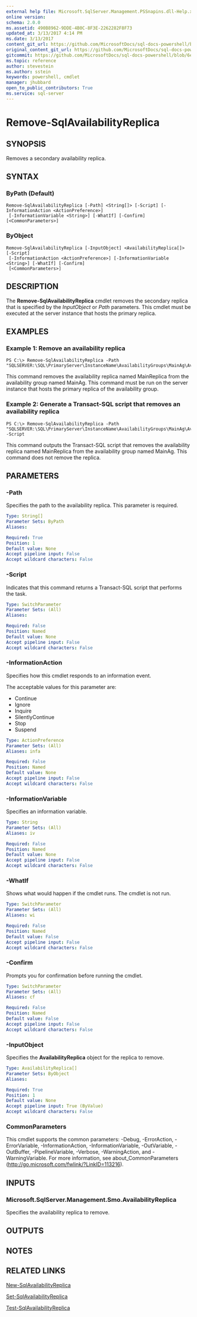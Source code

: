 ```yaml
---
external help file: Microsoft.SqlServer.Management.PSSnapins.dll-Help.xml
online version: 
schema: 2.0.0
ms.assetid: 490B8962-9DDE-4B0C-8F3E-2262282F8F73
updated_at: 3/13/2017 4:14 PM
ms.date: 3/13/2017
content_git_url: https://github.com/MicrosoftDocs/sql-docs-powershell/blob/master/sqlserver-cmdlets/sqlserver/vlatest/Remove-SqlAvailabilityReplica.md
original_content_git_url: https://github.com/MicrosoftDocs/sql-docs-powershell/blob/master/sqlserver-cmdlets/sqlserver/vlatest/Remove-SqlAvailabilityReplica.md
gitcommit: https://github.com/MicrosoftDocs/sql-docs-powershell/blob/6eefe64a0ce19459190f09768267a4c79f9a6af9/sqlserver-cmdlets/sqlserver/vlatest/Remove-SqlAvailabilityReplica.md
ms.topic: reference
author: stevestein
ms.author: sstein
keywords: powershell, cmdlet
manager: jhubbard
open_to_public_contributors: True
ms.service: sql-server
---
```


# Remove-SqlAvailabilityReplica

## SYNOPSIS
Removes a secondary availability replica.

## SYNTAX

### ByPath (Default)
```
Remove-SqlAvailabilityReplica [-Path] <String[]> [-Script] [-InformationAction <ActionPreference>]
 [-InformationVariable <String>] [-WhatIf] [-Confirm] [<CommonParameters>]
```

### ByObject
```
Remove-SqlAvailabilityReplica [-InputObject] <AvailabilityReplica[]> [-Script]
 [-InformationAction <ActionPreference>] [-InformationVariable <String>] [-WhatIf] [-Confirm]
 [<CommonParameters>]
```

## DESCRIPTION
The **Remove-SqlAvailabilityReplica** cmdlet removes the secondary replica that is specified by the *InputObject* or *Path* parameters.
This cmdlet must be executed at the server instance that hosts the primary replica.

## EXAMPLES

### Example 1: Remove an availability replica
```
PS C:\> Remove-SqlAvailabilityReplica -Path "SQLSERVER:\SQL\PrimaryServer\InstanceName\AvailabilityGroups\MainAg\AvailabilityReplicas\MainReplica"
```

This command removes the availability replica named MainReplica from the availability group named MainAg.
This command must be run on the server instance that hosts the primary replica of the availability group.

### Example 2: Generate a Transact-SQL script that removes an availability replica
```
PS C:\> Remove-SqlAvailabilityReplica -Path "SQLSERVER:\SQL\PrimaryServer\InstanceName\AvailabilityGroups\MainAg\AvailabilityReplicas\MainReplica" -Script
```

This command outputs the Transact-SQL script that removes the availability replica named MainReplica from the availability group named MainAg.
This command does not remove the replica.

## PARAMETERS

### -Path
Specifies the path to the availability replica.
This parameter is required.

```yaml
Type: String[]
Parameter Sets: ByPath
Aliases: 

Required: True
Position: 1
Default value: None
Accept pipeline input: False
Accept wildcard characters: False
```

### -Script
Indicates that this command returns a Transact-SQL script that performs the task.

```yaml
Type: SwitchParameter
Parameter Sets: (All)
Aliases: 

Required: False
Position: Named
Default value: None
Accept pipeline input: False
Accept wildcard characters: False
```

### -InformationAction
Specifies how this cmdlet responds to an information event.

The acceptable values for this parameter are:

- Continue
- Ignore
- Inquire
- SilentlyContinue
- Stop
- Suspend

```yaml
Type: ActionPreference
Parameter Sets: (All)
Aliases: infa

Required: False
Position: Named
Default value: None
Accept pipeline input: False
Accept wildcard characters: False
```

### -InformationVariable
Specifies an information variable.

```yaml
Type: String
Parameter Sets: (All)
Aliases: iv

Required: False
Position: Named
Default value: None
Accept pipeline input: False
Accept wildcard characters: False
```

### -WhatIf
Shows what would happen if the cmdlet runs.
The cmdlet is not run.

```yaml
Type: SwitchParameter
Parameter Sets: (All)
Aliases: wi

Required: False
Position: Named
Default value: False
Accept pipeline input: False
Accept wildcard characters: False
```

### -Confirm
Prompts you for confirmation before running the cmdlet.

```yaml
Type: SwitchParameter
Parameter Sets: (All)
Aliases: cf

Required: False
Position: Named
Default value: False
Accept pipeline input: False
Accept wildcard characters: False
```

### -InputObject
Specifies the **AvailabilityReplica** object for the replica to remove.

```yaml
Type: AvailabilityReplica[]
Parameter Sets: ByObject
Aliases: 

Required: True
Position: 1
Default value: None
Accept pipeline input: True (ByValue)
Accept wildcard characters: False
```

### CommonParameters
This cmdlet supports the common parameters: -Debug, -ErrorAction, -ErrorVariable, -InformationAction, -InformationVariable, -OutVariable, -OutBuffer, -PipelineVariable, -Verbose, -WarningAction, and -WarningVariable. For more information, see about_CommonParameters (http://go.microsoft.com/fwlink/?LinkID=113216).

## INPUTS

### Microsoft.SqlServer.Management.Smo.AvailabilityReplica
Specifies the availability replica to remove.

## OUTPUTS

## NOTES

## RELATED LINKS

[New-SqlAvailabilityReplica](xref:sqlserver/vlatest/New-SqlAvailabilityReplica.md)

[Set-SqlAvailabilityReplica](xref:sqlserver/vlatest/Set-SqlAvailabilityReplica.md)

[Test-SqlAvailabilityReplica](xref:sqlserver/vlatest/Test-SqlAvailabilityReplica.md)
